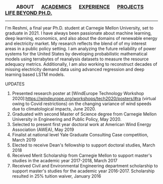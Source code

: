 
### &emsp;&emsp; ABOUT  &emsp; [ACADEMICS](./Academics.md) &emsp; [EXPERIENCE](./profexp.md) &emsp; [PROJECTS](./projects) &emsp; &emsp; [LIFE BEYOND PH.D.](./lifebeyondphd.md)

-------  



I'm Reshmi, a final year Ph.D. student at Carnegie Mellon University, set to graduate in 2021. I have always been passionate about machine learning, deep learning, economics, and also about the domains of renewable energy and electricity market. My research reflects the blend of of my interest areas in a public policy setting. I am analyzing the future reliability of power systems for the United States by developing probabilistic mathematical models using terrabytes of reanalysis datasets to measure the resource adequacy metrics. Additionally, I am also working to reconstruct decades of missing electricity demand data using advanced regression and deep learning based LSTM models.

UPDATES
1. Presented research poster at [WindEurope Technology Workshop 2020]:https://windeurope.org/workshops/tech2020/posters/#ra (virtual owing to Covid restrictions) on the changing variance of wind speeds due to climatological impacts, June 2020.
2. Graduated with second Master of Science degree from Carnegie Mellon University in Engineering and Public Policy, May 2020.
3. Selected to present first year doctoral work at American Wind Energy Association (AWEA), May 2019
4. Finalist at national level Yale Graduate Consulting Case competition, March 2019
5. Elected to receive Dean's fellowship to support doctoral studies, March 2018
6. Received Merit Scholarship from Carnegie Mellon to support master's studies in the academic year 2017-2018, March 2017
7. Received Civil and Environmental Engineering department scholarship to support master's studies for the academic year 2016-2017. Scholarship resulted in 25% tuition waiver, January 2016




 
